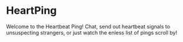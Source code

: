 # HeartPing
Welcome to the Heartbeat Ping! Chat, send out heartbeat signals to unsuspecting strangers, or just watch the enless list of pings scroll by!
